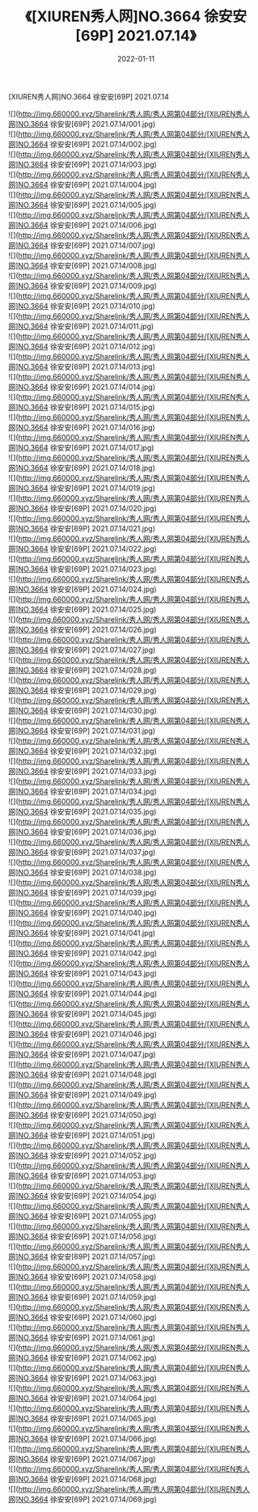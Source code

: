 ﻿---
layout: post
title:  《[XIUREN秀人网]NO.3664 徐安安[69P] 2021.07.14》
date:   2022-01-11
img: http://img.660000.xyz/Sharelink/秀人网/秀人网第04部分/[XIUREN秀人网]NO.3664 徐安安[69P] 2021.07.14/000.jpg
categories: [美女, 清纯, 唯美]
---

[XIUREN秀人网]NO.3664 徐安安[69P] 2021.07.14

 ![](http://img.660000.xyz/Sharelink/秀人网/秀人网第04部分/[XIUREN秀人网]NO.3664 徐安安[69P] 2021.07.14/001.jpg) <br>![](http://img.660000.xyz/Sharelink/秀人网/秀人网第04部分/[XIUREN秀人网]NO.3664 徐安安[69P] 2021.07.14/002.jpg) <br>![](http://img.660000.xyz/Sharelink/秀人网/秀人网第04部分/[XIUREN秀人网]NO.3664 徐安安[69P] 2021.07.14/003.jpg) <br>![](http://img.660000.xyz/Sharelink/秀人网/秀人网第04部分/[XIUREN秀人网]NO.3664 徐安安[69P] 2021.07.14/004.jpg) <br>![](http://img.660000.xyz/Sharelink/秀人网/秀人网第04部分/[XIUREN秀人网]NO.3664 徐安安[69P] 2021.07.14/005.jpg) <br>![](http://img.660000.xyz/Sharelink/秀人网/秀人网第04部分/[XIUREN秀人网]NO.3664 徐安安[69P] 2021.07.14/006.jpg) <br>![](http://img.660000.xyz/Sharelink/秀人网/秀人网第04部分/[XIUREN秀人网]NO.3664 徐安安[69P] 2021.07.14/007.jpg) <br>![](http://img.660000.xyz/Sharelink/秀人网/秀人网第04部分/[XIUREN秀人网]NO.3664 徐安安[69P] 2021.07.14/008.jpg) <br>![](http://img.660000.xyz/Sharelink/秀人网/秀人网第04部分/[XIUREN秀人网]NO.3664 徐安安[69P] 2021.07.14/009.jpg) <br>![](http://img.660000.xyz/Sharelink/秀人网/秀人网第04部分/[XIUREN秀人网]NO.3664 徐安安[69P] 2021.07.14/010.jpg) <br>![](http://img.660000.xyz/Sharelink/秀人网/秀人网第04部分/[XIUREN秀人网]NO.3664 徐安安[69P] 2021.07.14/011.jpg) <br>![](http://img.660000.xyz/Sharelink/秀人网/秀人网第04部分/[XIUREN秀人网]NO.3664 徐安安[69P] 2021.07.14/012.jpg) <br>![](http://img.660000.xyz/Sharelink/秀人网/秀人网第04部分/[XIUREN秀人网]NO.3664 徐安安[69P] 2021.07.14/013.jpg) <br>![](http://img.660000.xyz/Sharelink/秀人网/秀人网第04部分/[XIUREN秀人网]NO.3664 徐安安[69P] 2021.07.14/014.jpg) <br>![](http://img.660000.xyz/Sharelink/秀人网/秀人网第04部分/[XIUREN秀人网]NO.3664 徐安安[69P] 2021.07.14/015.jpg) <br>![](http://img.660000.xyz/Sharelink/秀人网/秀人网第04部分/[XIUREN秀人网]NO.3664 徐安安[69P] 2021.07.14/016.jpg) <br>![](http://img.660000.xyz/Sharelink/秀人网/秀人网第04部分/[XIUREN秀人网]NO.3664 徐安安[69P] 2021.07.14/017.jpg) <br>![](http://img.660000.xyz/Sharelink/秀人网/秀人网第04部分/[XIUREN秀人网]NO.3664 徐安安[69P] 2021.07.14/018.jpg) <br>![](http://img.660000.xyz/Sharelink/秀人网/秀人网第04部分/[XIUREN秀人网]NO.3664 徐安安[69P] 2021.07.14/019.jpg) <br>![](http://img.660000.xyz/Sharelink/秀人网/秀人网第04部分/[XIUREN秀人网]NO.3664 徐安安[69P] 2021.07.14/020.jpg) <br>![](http://img.660000.xyz/Sharelink/秀人网/秀人网第04部分/[XIUREN秀人网]NO.3664 徐安安[69P] 2021.07.14/021.jpg) <br>![](http://img.660000.xyz/Sharelink/秀人网/秀人网第04部分/[XIUREN秀人网]NO.3664 徐安安[69P] 2021.07.14/022.jpg) <br>![](http://img.660000.xyz/Sharelink/秀人网/秀人网第04部分/[XIUREN秀人网]NO.3664 徐安安[69P] 2021.07.14/023.jpg) <br>![](http://img.660000.xyz/Sharelink/秀人网/秀人网第04部分/[XIUREN秀人网]NO.3664 徐安安[69P] 2021.07.14/024.jpg) <br>![](http://img.660000.xyz/Sharelink/秀人网/秀人网第04部分/[XIUREN秀人网]NO.3664 徐安安[69P] 2021.07.14/025.jpg) <br>![](http://img.660000.xyz/Sharelink/秀人网/秀人网第04部分/[XIUREN秀人网]NO.3664 徐安安[69P] 2021.07.14/026.jpg) <br>![](http://img.660000.xyz/Sharelink/秀人网/秀人网第04部分/[XIUREN秀人网]NO.3664 徐安安[69P] 2021.07.14/027.jpg) <br>![](http://img.660000.xyz/Sharelink/秀人网/秀人网第04部分/[XIUREN秀人网]NO.3664 徐安安[69P] 2021.07.14/028.jpg) <br>![](http://img.660000.xyz/Sharelink/秀人网/秀人网第04部分/[XIUREN秀人网]NO.3664 徐安安[69P] 2021.07.14/029.jpg) <br>![](http://img.660000.xyz/Sharelink/秀人网/秀人网第04部分/[XIUREN秀人网]NO.3664 徐安安[69P] 2021.07.14/030.jpg) <br>![](http://img.660000.xyz/Sharelink/秀人网/秀人网第04部分/[XIUREN秀人网]NO.3664 徐安安[69P] 2021.07.14/031.jpg) <br>![](http://img.660000.xyz/Sharelink/秀人网/秀人网第04部分/[XIUREN秀人网]NO.3664 徐安安[69P] 2021.07.14/032.jpg) <br>![](http://img.660000.xyz/Sharelink/秀人网/秀人网第04部分/[XIUREN秀人网]NO.3664 徐安安[69P] 2021.07.14/033.jpg) <br>![](http://img.660000.xyz/Sharelink/秀人网/秀人网第04部分/[XIUREN秀人网]NO.3664 徐安安[69P] 2021.07.14/034.jpg) <br>![](http://img.660000.xyz/Sharelink/秀人网/秀人网第04部分/[XIUREN秀人网]NO.3664 徐安安[69P] 2021.07.14/035.jpg) <br>![](http://img.660000.xyz/Sharelink/秀人网/秀人网第04部分/[XIUREN秀人网]NO.3664 徐安安[69P] 2021.07.14/036.jpg) <br>![](http://img.660000.xyz/Sharelink/秀人网/秀人网第04部分/[XIUREN秀人网]NO.3664 徐安安[69P] 2021.07.14/037.jpg) <br>![](http://img.660000.xyz/Sharelink/秀人网/秀人网第04部分/[XIUREN秀人网]NO.3664 徐安安[69P] 2021.07.14/038.jpg) <br>![](http://img.660000.xyz/Sharelink/秀人网/秀人网第04部分/[XIUREN秀人网]NO.3664 徐安安[69P] 2021.07.14/039.jpg) <br>![](http://img.660000.xyz/Sharelink/秀人网/秀人网第04部分/[XIUREN秀人网]NO.3664 徐安安[69P] 2021.07.14/040.jpg) <br>![](http://img.660000.xyz/Sharelink/秀人网/秀人网第04部分/[XIUREN秀人网]NO.3664 徐安安[69P] 2021.07.14/041.jpg) <br>![](http://img.660000.xyz/Sharelink/秀人网/秀人网第04部分/[XIUREN秀人网]NO.3664 徐安安[69P] 2021.07.14/042.jpg) <br>![](http://img.660000.xyz/Sharelink/秀人网/秀人网第04部分/[XIUREN秀人网]NO.3664 徐安安[69P] 2021.07.14/043.jpg) <br>![](http://img.660000.xyz/Sharelink/秀人网/秀人网第04部分/[XIUREN秀人网]NO.3664 徐安安[69P] 2021.07.14/044.jpg) <br>![](http://img.660000.xyz/Sharelink/秀人网/秀人网第04部分/[XIUREN秀人网]NO.3664 徐安安[69P] 2021.07.14/045.jpg) <br>![](http://img.660000.xyz/Sharelink/秀人网/秀人网第04部分/[XIUREN秀人网]NO.3664 徐安安[69P] 2021.07.14/046.jpg) <br>![](http://img.660000.xyz/Sharelink/秀人网/秀人网第04部分/[XIUREN秀人网]NO.3664 徐安安[69P] 2021.07.14/047.jpg) <br>![](http://img.660000.xyz/Sharelink/秀人网/秀人网第04部分/[XIUREN秀人网]NO.3664 徐安安[69P] 2021.07.14/048.jpg) <br>![](http://img.660000.xyz/Sharelink/秀人网/秀人网第04部分/[XIUREN秀人网]NO.3664 徐安安[69P] 2021.07.14/049.jpg) <br>![](http://img.660000.xyz/Sharelink/秀人网/秀人网第04部分/[XIUREN秀人网]NO.3664 徐安安[69P] 2021.07.14/050.jpg) <br>![](http://img.660000.xyz/Sharelink/秀人网/秀人网第04部分/[XIUREN秀人网]NO.3664 徐安安[69P] 2021.07.14/051.jpg) <br>![](http://img.660000.xyz/Sharelink/秀人网/秀人网第04部分/[XIUREN秀人网]NO.3664 徐安安[69P] 2021.07.14/052.jpg) <br>![](http://img.660000.xyz/Sharelink/秀人网/秀人网第04部分/[XIUREN秀人网]NO.3664 徐安安[69P] 2021.07.14/053.jpg) <br>![](http://img.660000.xyz/Sharelink/秀人网/秀人网第04部分/[XIUREN秀人网]NO.3664 徐安安[69P] 2021.07.14/054.jpg) <br>![](http://img.660000.xyz/Sharelink/秀人网/秀人网第04部分/[XIUREN秀人网]NO.3664 徐安安[69P] 2021.07.14/055.jpg) <br>![](http://img.660000.xyz/Sharelink/秀人网/秀人网第04部分/[XIUREN秀人网]NO.3664 徐安安[69P] 2021.07.14/056.jpg) <br>![](http://img.660000.xyz/Sharelink/秀人网/秀人网第04部分/[XIUREN秀人网]NO.3664 徐安安[69P] 2021.07.14/057.jpg) <br>![](http://img.660000.xyz/Sharelink/秀人网/秀人网第04部分/[XIUREN秀人网]NO.3664 徐安安[69P] 2021.07.14/058.jpg) <br>![](http://img.660000.xyz/Sharelink/秀人网/秀人网第04部分/[XIUREN秀人网]NO.3664 徐安安[69P] 2021.07.14/059.jpg) <br>![](http://img.660000.xyz/Sharelink/秀人网/秀人网第04部分/[XIUREN秀人网]NO.3664 徐安安[69P] 2021.07.14/060.jpg) <br>![](http://img.660000.xyz/Sharelink/秀人网/秀人网第04部分/[XIUREN秀人网]NO.3664 徐安安[69P] 2021.07.14/061.jpg) <br>![](http://img.660000.xyz/Sharelink/秀人网/秀人网第04部分/[XIUREN秀人网]NO.3664 徐安安[69P] 2021.07.14/062.jpg) <br>![](http://img.660000.xyz/Sharelink/秀人网/秀人网第04部分/[XIUREN秀人网]NO.3664 徐安安[69P] 2021.07.14/063.jpg) <br>![](http://img.660000.xyz/Sharelink/秀人网/秀人网第04部分/[XIUREN秀人网]NO.3664 徐安安[69P] 2021.07.14/064.jpg) <br>![](http://img.660000.xyz/Sharelink/秀人网/秀人网第04部分/[XIUREN秀人网]NO.3664 徐安安[69P] 2021.07.14/065.jpg) <br>![](http://img.660000.xyz/Sharelink/秀人网/秀人网第04部分/[XIUREN秀人网]NO.3664 徐安安[69P] 2021.07.14/066.jpg) <br>![](http://img.660000.xyz/Sharelink/秀人网/秀人网第04部分/[XIUREN秀人网]NO.3664 徐安安[69P] 2021.07.14/067.jpg) <br>![](http://img.660000.xyz/Sharelink/秀人网/秀人网第04部分/[XIUREN秀人网]NO.3664 徐安安[69P] 2021.07.14/068.jpg) <br>![](http://img.660000.xyz/Sharelink/秀人网/秀人网第04部分/[XIUREN秀人网]NO.3664 徐安安[69P] 2021.07.14/069.jpg) <br>